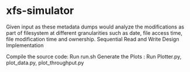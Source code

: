 # xfs-simulator
Given input as these metadata dumps would analyze the modifications as part of filesystem at different granularities such as date, file access time, file modification time and ownership.
Sequential Read and Write Design Implementation

Compile the source code: Run  run.sh
Generate the Plots : Run Plotter.py, plot_data.py, plot_throughput.py
